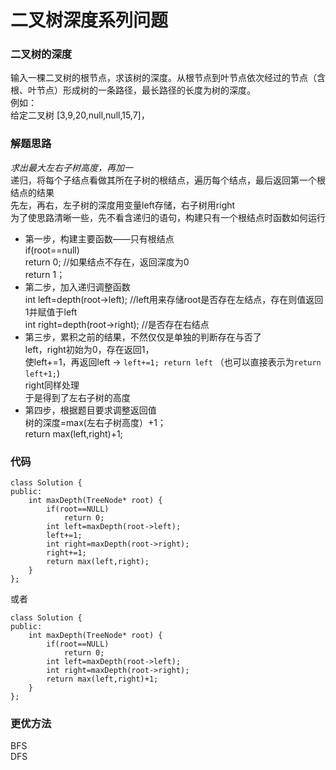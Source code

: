 # 二叉树深度系列问题

### 二叉树的深度
输入一棵二叉树的根节点，求该树的深度。从根节点到叶节点依次经过的节点（含根、叶节点）形成树的一条路径，最长路径的长度为树的深度。      
例如：     
给定二叉树 [3,9,20,null,null,15,7]，      

### 解题思路
*求出最大左右子树高度，再加一*      
递归，将每个子结点看做其所在子树的根结点，遍历每个结点，最后返回第一个根结点的结果     
先左，再右，左子树的深度用变量left存储，右子树用right     
为了使思路清晰一些，先不看含递归的语句，构建只有一个根结点时函数如何运行    
* 第一步，构建主要函数——只有根结点      
if(root==null)    
  return 0;    //如果结点不存在，返回深度为0   
return 1；   
* 第二步，加入递归调整函数     
int left=depth(root->left);     //left用来存储root是否存在左结点，存在则值返回1并赋值于left     
int right=depth(root->right);   //是否存在右结点     
* 第三步，累积之前的结果，不然仅仅是单独的判断存在与否了    
left，right初始为0，存在返回1，       
使left+=1，再返回left -> `left+=1; return left` （也可以直接表示为`return left+1;`)      
right同样处理     
于是得到了左右子树的高度    
* 第四步，根据题目要求调整返回值   
树的深度=max(左右子树高度）+1；     
return max(left,right)+1;

### 代码
```
class Solution {
public:
    int maxDepth(TreeNode* root) {
        if(root==NULL)
            return 0;
        int left=maxDepth(root->left);
        left+=1;
        int right=maxDepth(root->right);
        right+=1;
        return max(left,right);
    }
};
```
或者
```
class Solution {
public:
    int maxDepth(TreeNode* root) {
        if(root==NULL)
            return 0;
        int left=maxDepth(root->left);
        int right=maxDepth(root->right);
        return max(left,right)+1;
    }
};
```
### 更优方法
BFS     
DFS     
